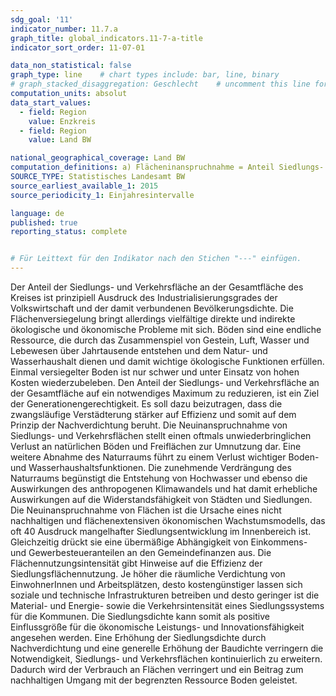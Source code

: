 ```yaml
---
sdg_goal: '11'
indicator_number: 11.7.a
graph_title: global_indicators.11-7-a-title 
indicator_sort_order: 11-07-01

data_non_statistical: false
graph_type: line    # chart types include: bar, line, binary
# graph_stacked_disaggregation: Geschlecht    # uncomment this line for stacked bars. eplace "Geschlecht" with the field of aggregation.
computation_units: absolut
data_start_values:
  - field: Region
    value: Enzkreis
  - field: Region
    value: Land BW

national_geographical_coverage: Land BW
computation_definitions: a) Flächeninanspruchnahme = Anteil Siedlungs- und Verkehrsfläche <br> b) Flächeninanspruchnahme = Zuwachs gegenüber Vorjahr <br> c) Flächeninanspruchnahme = Nutzungsintensität je EinwohnerIn
SOURCE_TYPE: Statistisches Landesamt BW
source_earliest_available_1: 2015
source_periodicity_1: Einjahresintervalle

language: de   
published: true
reporting_status: complete


# Für Leittext für den Indikator nach den Stichen "---" einfügen.
---
```


Der Anteil der Siedlungs- und Verkehrsfläche an der Gesamtfläche des Kreises ist prinzipiell Ausdruck des Industrialisierungsgrades der Volkswirtschaft und der damit verbundenen Bevölkerungsdichte. Die Flächenversiegelung bringt allerdings vielfältige direkte und indirekte ökologische und ökonomische Probleme mit sich. Böden sind eine endliche Ressource, die durch das Zusammenspiel von Gestein, Luft, Wasser und Lebewesen über Jahrtausende entstehen und dem Natur- und Wasserhaushalt dienen und damit wichtige ökologische Funktionen erfüllen. Einmal versiegelter Boden ist nur schwer und unter Einsatz von hohen Kosten wiederzubeleben.
Den Anteil der Siedlungs- und Verkehrsfläche an der Gesamtfläche auf ein notwendiges Maximum zu reduzieren, ist ein Ziel der Generationengerechtigkeit. Es soll dazu beizutragen, dass die zwangsläufige Verstädterung stärker auf Effizienz und somit auf dem Prinzip der Nachverdichtung beruht.
Die Neuinanspruchnahme von Siedlungs- und Verkehrsflächen stellt einen oftmals unwiederbringlichen Verlust an natürlichen Böden und Freiflächen zur Umnutzung dar. Eine weitere Abnahme des Naturraums führt zu einem Verlust wichtiger Boden- und Wasserhaushaltsfunktionen. Die zunehmende Verdrängung des Naturraums begünstigt die Entstehung von Hochwasser und ebenso die Auswirkungen des anthropogenen Klimawandels und hat damit erhebliche Auswirkungen auf die Widerstandsfähigkeit von Städten und Siedlungen. Die Neuinanspruchnahme von Flächen ist die Ursache eines nicht nachhaltigen und flächenextensiven ökonomischen Wachstumsmodells, das oft
40
Ausdruck mangelhafter Siedlungsentwicklung im Innenbereich ist. Gleichzeitig drückt sie eine übermäßige Abhängigkeit von Einkommens- und Gewerbesteueranteilen an den Gemeindefinanzen aus.
Die Flächennutzungsintensität gibt Hinweise auf die Effizienz der Siedlungsflächennutzung. Je höher die räumliche Verdichtung von EinwohnerInnen und Arbeitsplätzen, desto kostengünstiger lassen sich soziale und technische Infrastrukturen betreiben und desto geringer ist die Material- und Energie- sowie die Verkehrsintensität eines Siedlungssystems für die Kommunen. Die Siedlungsdichte kann somit als positive Einflussgröße für die ökonomische Leistungs- und Innovationsfähigkeit angesehen werden. Eine Erhöhung der Siedlungsdichte durch Nachverdichtung und eine generelle Erhöhung der Baudichte verringern die Notwendigkeit, Siedlungs- und Verkehrsflächen kontinuierlich zu erweitern. Dadurch wird der Verbrauch an Flächen verringert und ein Beitrag zum nachhaltigen Umgang mit der begrenzten Ressource Boden geleistet.